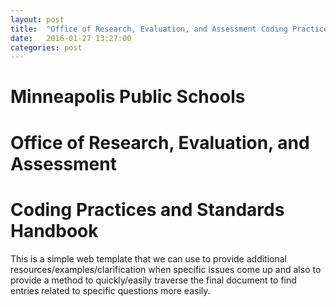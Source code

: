 ```yaml
---
layout: post
title:  "Office of Research, Evaluation, and Assessment Coding Practices and Standards Handbook"
date:   2016-01-27 13:27:00
categories: post
---
```


# Minneapolis Public Schools
# Office of Research, Evaluation, and Assessment
# Coding Practices and Standards Handbook

This is a simple web template that we can use to provide additional resources/examples/clarification when specific issues come up and also to provide a method to quickly/easily traverse the final document to find entries related to specific questions more easily.


